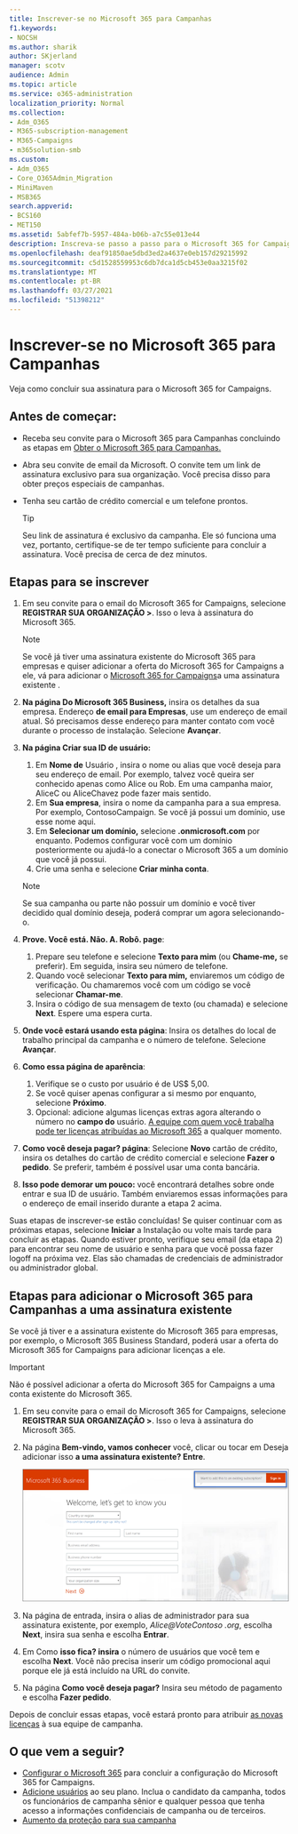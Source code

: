 ```yaml
---
title: Inscrever-se no Microsoft 365 para Campanhas
f1.keywords:
- NOCSH
ms.author: sharik
author: SKjerland
manager: scotv
audience: Admin
ms.topic: article
ms.service: o365-administration
localization_priority: Normal
ms.collection:
- Adm_O365
- M365-subscription-management
- M365-Campaigns
- m365solution-smb
ms.custom:
- Adm_O365
- Core_O365Admin_Migration
- MiniMaven
- MSB365
search.appverid:
- BCS160
- MET150
ms.assetid: 5abfef7b-5957-484a-b06b-a7c55e013e44
description: Inscreva-se passo a passo para o Microsoft 365 for Campaigns. Proteja sua campanha contra ameaças de segurança cibernética a emails, dados e comunicação.
ms.openlocfilehash: deaf91850ae5dbd3ed2a4637e0eb157d29215992
ms.sourcegitcommit: c5d1528559953c6db7dca1d5cb453e0aa3215f02
ms.translationtype: MT
ms.contentlocale: pt-BR
ms.lasthandoff: 03/27/2021
ms.locfileid: "51398212"
---
```

# <a name="sign-up-for-microsoft-365-for-campaigns"></a>Inscrever-se no Microsoft 365 para Campanhas 

Veja como concluir sua assinatura para o Microsoft 365 for Campaigns.

## <a name="before-you-start"></a>Antes de começar:

- Receba seu convite para o Microsoft 365 para Campanhas concluindo as etapas em [Obter o Microsoft 365 para Campanhas.](get-microsoft-365-campaigns.md#get-microsoft-365-for-campaigns)
- Abra seu convite de email da Microsoft. O convite tem um link de assinatura exclusivo para sua organização. Você precisa disso para obter preços especiais de campanhas.
- Tenha seu cartão de crédito comercial e um telefone prontos.

    > [!TIP]
    > Seu link de assinatura é exclusivo da campanha. Ele só funciona uma vez, portanto, certifique-se de ter tempo suficiente para concluir a assinatura. Você precisa de cerca de dez minutos.

## <a name="steps-to-sign-up"></a>Etapas para se inscrever

1. Em seu convite para o email do Microsoft 365 for Campaigns, selecione **REGISTRAR SUA ORGANIZAÇÃO >**. Isso o leva à assinatura do Microsoft 365.
    > [!NOTE]
    > Se você já tiver uma assinatura existente do Microsoft 365 para empresas e quiser adicionar a oferta do Microsoft 365 for Campaigns a ele, vá para adicionar o [Microsoft 365 for Campaigns](#steps-to-add-microsoft-365-for-campaigns-to-an-existing-subscription)a uma assinatura existente .
1. **Na página Do Microsoft 365 Business,** insira os detalhes da sua empresa. Endereço **de email para Empresas**, use um endereço de email atual. Só precisamos desse endereço para manter contato com você durante o processo de instalação. Selecione **Avançar**.
1. **Na página Criar sua ID de usuário:**
    1. Em **Nome de** Usuário , insira o nome ou alias que você deseja para seu endereço de email. Por exemplo, talvez você queira ser conhecido apenas como Alice ou Rob. Em uma campanha maior, AliceC ou AliceChavez pode fazer mais sentido.
    2. Em **Sua empresa**, insira o nome da campanha para a sua empresa. Por exemplo, ContosoCampaign. Se você já possui um domínio, use esse nome aqui. 
    3. Em **Selecionar um domínio,** selecione **.onmicrosoft.com** por enquanto. Podemos configurar você com um domínio posteriormente ou ajudá-lo a conectar o Microsoft 365 a um domínio que você já possui.
    4. Crie uma senha e selecione **Criar minha conta**.
    > [!NOTE]
    > Se sua campanha ou parte não possuir um domínio e você tiver decidido qual domínio deseja, poderá comprar um agora selecionando-o.

4. **Prove. Você está. Não. A. Robô. page**:
    1. Prepare seu telefone e selecione **Texto para mim** (ou **Chame-me,** se preferir). Em seguida, insira seu número de telefone. 
    2. Quando você selecionar **Texto para mim,** enviaremos um código de verificação. Ou chamaremos você com um código se você selecionar **Chamar-me**.
    3. Insira o código de sua mensagem de texto (ou chamada) e selecione **Next**. Espere uma espera curta. 
5. **Onde você estará usando esta página**: Insira os detalhes do local de trabalho principal da campanha e o número de telefone. Selecione **Avançar**.
6. **Como essa página de aparência**:
    1. Verifique se o custo por usuário é de US$ 5,00. 
    2. Se você quiser apenas configurar a si mesmo por enquanto, selecione **Próximo**. 
    3. Opcional: adicione algumas licenças extras agora alterando o número no **campo do** usuário. [A equipe com quem você trabalha pode ter licenças atribuídas ao Microsoft 365](../admin/add-users/add-users.md?toc=%2fmicrosoft-365%2fcampaigns%2ftoc.json) a qualquer momento.
7. **Como você deseja pagar? página**: Selecione **Novo** cartão de crédito, insira os detalhes do cartão de crédito comercial e selecione **Fazer o pedido**. Se preferir, também é possível usar uma conta bancária.
8. **Isso pode demorar um pouco:** você encontrará detalhes sobre onde entrar e sua ID de usuário. Também enviaremos essas informações para o endereço de email inserido durante a etapa 2 acima.

Suas etapas de inscrever-se estão concluídas! Se quiser continuar com as próximas etapas, selecione **Iniciar** a Instalação ou volte mais tarde para concluir as etapas. Quando estiver pronto, verifique seu email (da etapa 2) para encontrar seu nome de usuário e senha para que você possa fazer logoff na próxima vez. Elas são chamadas de credenciais de administrador ou administrador global.

## <a name="steps-to-add-microsoft-365-for-campaigns-to-an-existing-subscription"></a>Etapas para adicionar o Microsoft 365 para Campanhas a uma assinatura existente

Se você já tiver e a assinatura existente do Microsoft 365 para empresas, por exemplo, o Microsoft 365 Business Standard, poderá usar a oferta do Microsoft 365 for Campaigns para adicionar licenças a ele.
> [!IMPORTANT]
> Não é possível adicionar a oferta do Microsoft 365 for Campaigns a uma conta existente do Microsoft 365.

1. Em seu convite para o email do Microsoft 365 for Campaigns, selecione **REGISTRAR SUA ORGANIZAÇÃO >**. Isso o leva à assinatura do Microsoft 365.
2. Na página **Bem-vindo, vamos conhecer** você, clicar ou tocar em Deseja adicionar isso **a uma assinatura existente? Entre**.
    
    ![Escolha Entrar no canto superior direito.](../media/addtoexisting.png)
3. Na página de entrada, insira o alias de administrador para sua assinatura existente, por exemplo, *Alice@VoteContoso <span></span> .org*, escolha **Next**, insira sua senha e escolha **Entrar**.
4. Em Como **isso fica? insira** o número de usuários que você tem e escolha **Next**. Você não precisa inserir um código promocional aqui porque ele já está incluído na URL do convite.
5. Na página **Como você deseja pagar?** Insira seu método de pagamento e escolha **Fazer pedido**.

Depois de concluir essas etapas, você estará pronto para atribuir [as novas licenças](../admin/manage/assign-licenses-to-users.md) à sua equipe de campanha.

## <a name="whats-next"></a>O que vem a seguir?

- [Configurar o Microsoft 365](../business/set-up.md?toc=/microsoft-365/campaigns/toc.json) para concluir a configuração do Microsoft 365 for Campaigns.
- [Adicione usuários](../admin/add-users/add-users.md?toc=%2fmicrosoft-365%2fcampaigns%2ftoc.json) ao seu plano. Inclua o candidato da campanha, todos os funcionários de campanha sênior e qualquer pessoa que tenha acesso a informações confidenciais de campanha ou de terceiros.
- [Aumento da proteção para sua campanha](m365-campaigns-security-overview.md)
